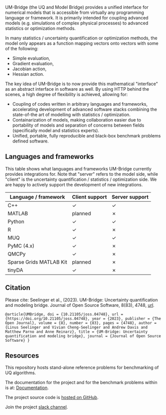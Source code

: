 UM-Bridge (the UQ and Model Bridge) provides a unified interface for numerical models that is accessible from virtually any programming language or framework. It is primarily intended for coupling advanced models (e.g. simulations of complex physical processes) to advanced statistics or optimization methods.

In many statistics / uncertainty quantification or optimization methods, the model only appears as a function mapping vectors onto vectors with some of the following:
* Simple evaluation,
* Gradient evaluation,
* Jacobian action,
* Hessian action.

The key idea of UM-Bridge is to now provide this mathematical "interface" as an abstract interface in software as well. By using HTTP behind the scenes, a high degree of flexibility is achieved, allowing for:

* Coupling of codes written in arbitrary languages and frameworks, accelerating development of advanced software stacks combining the state-of-the art of modelling with statistics / optimization.
* Containarization of models, making collaboration easier due to portability of models and separation of concerns between fields (specifically model and statistics experts).
* Unified, portable, fully reproducible and black-box benchmark problems defined software.

## Languages and frameworks

This table shows what languages and frameworks UM-Bridge currently provides integrations for. Note that "server" refers to the model side, while "client" is the uncertainty quantification / statistics / optimization side. We are happy to actively support the development of new integrations.

Language / framework | Client support | Server support
---|---|---
C++ | ✓ | ✓
MATLAB | planned | ✗
Python | ✓ | ✓
R | ✓ | ✗
MUQ | ✓ | ✓
PyMC (4.x) | ✓ | ✗
QMCPy | ✓ | ✗
Sparse Grids MATLAB Kit | planned | ✗
tinyDA | ✓ | ✗

## Citation

Please cite: Seelinger et al., (2023). UM-Bridge: Uncertainty quantification and modeling bridge. Journal of Open Source Software, 8(83), 4748, [url](https://doi.org/10.21105/joss.04748).

```
@article{UMBridge, doi = {10.21105/joss.04748}, url = {https://doi.org/10.21105/joss.04748}, year = {2023}, publisher = {The Open Journal}, volume = {8}, number = {83}, pages = {4748}, author = {Linus Seelinger and Vivian Cheng-Seelinger and Andrew Davis and Matthew Parno and Anne Reinarz}, title = {UM-Bridge: Uncertainty quantification and modeling bridge}, journal = {Journal of Open Source Software} }
```

## Resources

This repository hosts stand-alone reference problems for benchmarking of UQ algorithms.

The documentation for the project and for the benchmark problems within is at: [Documentation](https://um-bridge-benchmarks.readthedocs.io/en/docs/).

The project source code is [hosted on GitHub](https://github.com/UM-Bridge).

Join the project [slack channel](https://join.slack.com/t/um-bridge/shared_invite/zt-1da1ebkly-8s0YQdZUIYkJ1vws6edsAQ).
